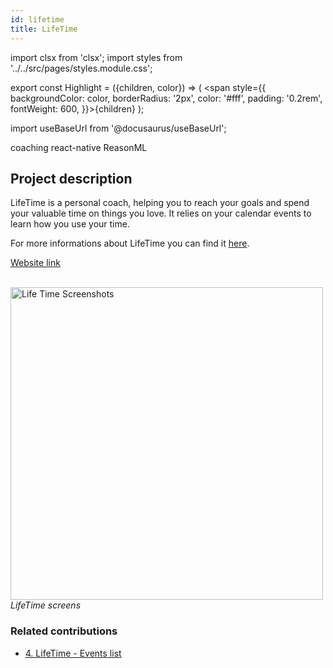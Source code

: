 ```yaml
---
id: lifetime
title: LifeTime
---
```


import clsx from 'clsx';
import styles from '../../src/pages/styles.module.css';

export const Highlight = ({children, color}) => ( <span style={{
      backgroundColor: color,
      borderRadius: '2px',
      color: '#fff',
      padding: '0.2rem',
      fontWeight: 600,
    }}>{children}</span> );

import useBaseUrl from '@docusaurus/useBaseUrl';

<div className="marginBottom">
  <span className="badge badge--secondary marginRight">coaching</span>
  <span className="badge badge--secondary marginRight">react-native</span>
  <span className="badge badge--secondary marginRight">ReasonML</span>
</div>

## Project description

LifeTime is a personal coach, helping you to reach your goals and spend your valuable time on things you love.
It relies on your calendar events to learn how you use your time.

For more informations about LifeTime you can find it <a href="https://github.com/MoOx/LifeTime"><Highlight color="#25c2a0">here</Highlight></a>.

<a href="https://moox.io/apps/lifetime/"><Highlight color="#25c2a0">Website link</Highlight></a>

<div className="image-wrapper">
<br/>
<img
  alt="Life Time Screenshots"
  width="500px"
  src={useBaseUrl('img/lifetime/screenshots.png')}
/>
<br/>
<em>LifeTime screens</em>
</div>

### Related contributions

- <a href="/docs/contributions/lifetime28"><Highlight color="#25c2a0">4. LifeTime - Events list</Highlight></a>

